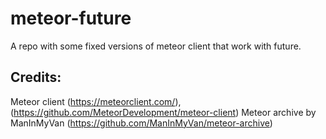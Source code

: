 # meteor-future
A repo with some fixed versions of meteor client that work with future.

## Credits:
  Meteor client (https://meteorclient.com/), (https://github.com/MeteorDevelopment/meteor-client)
  Meteor archive by ManInMyVan (https://github.com/ManInMyVan/meteor-archive)
